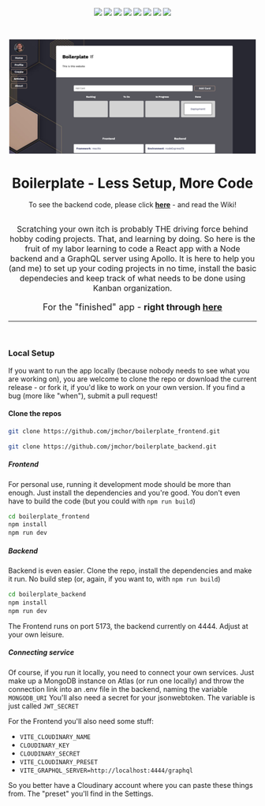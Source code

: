 <p align="center">
        <img src="https://badges.aleen42.com/src/react.svg" />
        <img src="https://img.shields.io/badge/Node%20-%20%235c5c5c?logo=nodedotjs&logoColor=%23339933&labelColor=%235c5c5c&color=%23339933" />
        <img src="https://img.shields.io/badge/GraphQL%20-%20%235c5c5c?logo=graphql&logoColor=%23E10098&labelColor=%235c5c5c&color=%23E10098" />
        <img src="https://img.shields.io/badge/TypeScript%20-%233178C6?logo=typescript&logoColor=%233178C6&labelColor=%235c5c5c" />
        <img src="https://badges.aleen42.com/src/vitejs.svg" />
        <img src="https://img.shields.io/npm/v/npm?logo=npm&color=%23CB3837" />
        <img src="https://img.shields.io/github/v/tag/jmchor/boilerplate_frontend?color=violet" />
        <img src="https://img.shields.io/website?url=https%3A%2F%2Fboilerplate.jmchor.dev&link=https%3A%2F%2Fboilerplate.jmchor.dev" />

</p>
</br>

<p align="center">
<img src="/public/cover.jpg" alt="that's the website" width="500px"/>
</p>

<h1 align="center">Boilerplate - Less Setup, More Code</h1>

<p align="center">To see the backend code, please click <b><a href="https://github.com/jmchor/boilerplate_backend">here</a></b> - and read the Wiki!</p>

</br>

<div align="center" style="font-size: 16px">
 Scratching your own itch is probably THE driving force behind hobby coding projects. That, and learning by doing.
 So here is the fruit of my labor learning to code a React app with a Node backend and a GraphQL server using Apollo. It is here to help you (and me) to set up your coding projects in no time, install the basic dependecies and keep track of what needs to be done using Kanban organization.

</div>
  <p align="center" style="font-size: 18px">For the "finished" app - <b>right through <a href="https://boilerplate.jmchor.dev" target="_blank">here</a></b></p>

---

</br>

### Local Setup

If you want to run the app locally (because nobody needs to see what you are working on), you are welcome to clone the repo or download the current release - or fork it, if you'd like to work on your own version. If you find a bug (more like "when"), submit a pull request!

#### Clone the repos

```bash
git clone https://github.com/jmchor/boilerplate_frontend.git
```

```bash
git clone https://github.com/jmchor/boilerplate_backend.git
```

##### Frontend

For personal use, running it development mode should be more than enough. Just install the dependencies and you're good. You don't even have to build the code (but you could with `npm run build`)

```bash
cd boilerplate_frontend
npm install
npm run dev
```

##### Backend

Backend is even easier. Clone the repo, install the dependencies and make it run. No build step (or, again, if you want to, with `npm run build`)

```bash
cd boilerplate_backend
npm install
npm run dev
```

The Frontend runs on port 5173, the backend currently on 4444. Adjust at your own leisure.

##### Connecting service

Of course, if you run it locally, you need to connect your own services.
Just make up a MongoDB instance on Atlas (or run one locally) and throw the connection link into an .env file in the backend, naming the variable
`MONGODB_URI`
You'll also need a secret for your jsonwebtoken. The variable is just called `JWT_SECRET`

For the Frontend you'll also need some stuff:

- `VITE_CLOUDINARY_NAME`
- `CLOUDINARY_KEY`
- `CLOUDINARY_SECRET`
- `VITE_CLOUDINARY_PRESET`
- `VITE_GRAPHQL_SERVER=http://localhost:4444/graphql`

So you better have a Cloudinary account where you can paste these things from. The "preset" you'll find in the Settings.

